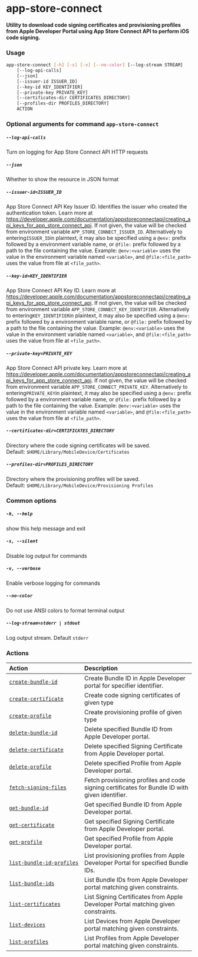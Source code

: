 
app-store-connect
=================


**Utility to download code signing certificates and provisioning profiles     from Apple Developer Portal using App Store Connect API to perform iOS code signing.**
### Usage
```bash
app-store-connect [-h] [-s] [-v] [--no-color] [--log-stream STREAM]
    [--log-api-calls]
    [--json]
    [--issuer-id ISSUER_ID]
    [--key-id KEY_IDENTIFIER]
    [--private-key PRIVATE_KEY]
    [--certificates-dir CERTIFICATES_DIRECTORY]
    [--profiles-dir PROFILES_DIRECTORY]
    ACTION
```
### Optional arguments for command `app-store-connect`

##### `--log-api-calls`


Turn on logging for App Store Connect API HTTP requests
##### `--json`


Whether to show the resource in JSON format
##### `--issuer-id=ISSUER_ID`


App Store Connect API Key Issuer ID. Identifies the issuer who created the authentication token. Learn more at https://developer.apple.com/documentation/appstoreconnectapi/creating_api_keys_for_app_store_connect_api. If not given, the value will be checked from environment variable `APP_STORE_CONNECT_ISSUER_ID`. Alternatively to entering` ISSUER_ID `in plaintext, it may also be specified using a `@env:` prefix followed by a environment variable name, or `@file:` prefix followed by a path to the file containing the value. Example: `@env:<variable>` uses the value in the environment variable named `<variable>`, and `@file:<file_path>` uses the value from file at `<file_path>`.
##### `--key-id=KEY_IDENTIFIER`


App Store Connect API Key ID. Learn more at https://developer.apple.com/documentation/appstoreconnectapi/creating_api_keys_for_app_store_connect_api. If not given, the value will be checked from environment variable `APP_STORE_CONNECT_KEY_IDENTIFIER`. Alternatively to entering` KEY_IDENTIFIER `in plaintext, it may also be specified using a `@env:` prefix followed by a environment variable name, or `@file:` prefix followed by a path to the file containing the value. Example: `@env:<variable>` uses the value in the environment variable named `<variable>`, and `@file:<file_path>` uses the value from file at `<file_path>`.
##### `--private-key=PRIVATE_KEY`


App Store Connect API private key. Learn more at https://developer.apple.com/documentation/appstoreconnectapi/creating_api_keys_for_app_store_connect_api. If not given, the value will be checked from environment variable `APP_STORE_CONNECT_PRIVATE_KEY`. Alternatively to entering` PRIVATE_KEY `in plaintext, it may also be specified using a `@env:` prefix followed by a environment variable name, or `@file:` prefix followed by a path to the file containing the value. Example: `@env:<variable>` uses the value in the environment variable named `<variable>`, and `@file:<file_path>` uses the value from file at `<file_path>`.
##### `--certificates-dir=CERTIFICATES_DIRECTORY`


Directory where the code signing certificates will be saved. Default:&nbsp;`$HOME/Library/MobileDevice/Certificates`
##### `--profiles-dir=PROFILES_DIRECTORY`


Directory where the provisioning profiles will be saved. Default:&nbsp;`$HOME/Library/MobileDevice/Provisioning Profiles`
### Common options

##### `-h, --help`


show this help message and exit
##### `-s, --silent`


Disable log output for commands
##### `-v, --verbose`


Enable verbose logging for commands
##### `--no-color`


Do not use ANSI colors to format terminal output
##### `--log-stream=stderr | stdout`


Log output stream. Default `stderr`
### Actions

|Action|Description|
| :--- | :--- |
|[`create‑bundle‑id`](create‑bundle‑id.md)|Create Bundle ID in Apple Developer portal for specifier identifier.|
|[`create‑certificate`](create‑certificate.md)|Create code signing certificates of given type|
|[`create‑profile`](create‑profile.md)|Create provisioning profile of given type|
|[`delete‑bundle‑id`](delete‑bundle‑id.md)|Delete specified Bundle ID from Apple Developer portal.|
|[`delete‑certificate`](delete‑certificate.md)|Delete specified Signing Certificate from Apple Developer portal.|
|[`delete‑profile`](delete‑profile.md)|Delete specified Profile from Apple Developer portal.|
|[`fetch‑signing‑files`](fetch‑signing‑files.md)|Fetch provisioning profiles and code signing certificates         for Bundle ID with given identifier.|
|[`get‑bundle‑id`](get‑bundle‑id.md)|Get specified Bundle ID from Apple Developer portal.|
|[`get‑certificate`](get‑certificate.md)|Get specified Signing Certificate from Apple Developer portal.|
|[`get‑profile`](get‑profile.md)|Get specified Profile from Apple Developer portal.|
|[`list‑bundle‑id‑profiles`](list‑bundle‑id‑profiles.md)|List provisioning profiles from Apple Developer Portal for specified Bundle IDs.|
|[`list‑bundle‑ids`](list‑bundle‑ids.md)|List Bundle IDs from Apple Developer portal matching given constraints.|
|[`list‑certificates`](list‑certificates.md)|List Signing Certificates from Apple Developer Portal matching given constraints.|
|[`list‑devices`](list‑devices.md)|List Devices from Apple Developer portal matching given constraints.|
|[`list‑profiles`](list‑profiles.md)|List Profiles from Apple Developer portal matching given constraints.|
